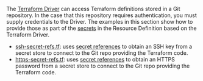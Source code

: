 The [Terraform Driver](https://developer.humanitec.com/integration-and-extensions/drivers/generic-drivers/terraform/) can access Terraform definitions stored in a Git repository. In the case that this repository requires authentication, you must supply credentials to the Driver. The examples in this section show how to provide those as part of the [secrets](https://developer.humanitec.com/integration-and-extensions/drivers/generic-drivers/terraform/#secrets) in the Resource Definition based on the Terraform Driver.

* [ssh-secret-refs.tf](ssh-secret-refs.tf): uses [secret references](https://developer.humanitec.com/platform-orchestrator/security/secret-references/) to obtain an SSH key from a secret store to connect to the  Git repo providing the Terraform code.
* [https-secret-refs.tf](https-secret-refs.tf): uses [secret references](https://developer.humanitec.com/platform-orchestrator/security/secret-references/) to obtain an HTTPS password from a secret store to connect to the Git repo providing the Terraform code.